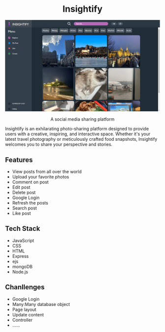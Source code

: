 <h1 align="center">Insightify</h1>

<p align="center">
<img src="/public/images/previews/preview.png"/>
</p>

<p align="center">A social media sharing platform</p>
<p>Insightify is an exhilarating photo-sharing platform designed to provide users with a creative, inspiring, and interactive space. Whether it's your latest travel photography or meticulously crafted food snapshots, Insightify welcomes you to share your perspective and stories.</p>


## Features

 - View posts from all over the world
 - Upload your favorite photos
 - Comment on post
 - Edit post
 - Delete post
 - Google Login
 - Refresh the posts
 - Search post
 - Like post

 ## Tech Stack

 - JavaScript
 - CSS
 - HTML
 - Express
 - ejs
 - mongoDB
 - Node.js

 ## Chanllenges 

 - Google Login
 - Many:Many database object
 - Page layout
 - Update content
 - Controller
 - ......